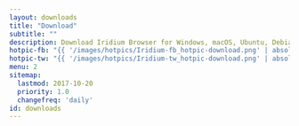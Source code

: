 ```yaml
---
layout: downloads
title: "Download"
subtitle: ""
description: Download Iridium Browser for Windows, macOS, Ubuntu, Debian, Mint, OpenSUSE, Fedora and Red Hat Enterprise Linux
hotpic-fb: "{{ '/images/hotpics/Iridium-fb_hotpic-download.png' | absolute_url }}"
hotpic-tw: "{{ '/images/hotpics/Iridium-tw_hotpic-download.png' | absolute_url }}"
menu: 2
sitemap:
  lastmod: 2017-10-20
  priority: 1.0
  changefreq: 'daily'
id: downloads
---
```


<script type="text/javascript">
var parser = new UAParser();
var result = parser.getResult();
var os_name = result.os.name;
if (os_name == "Windows") { window.location="{{ '/downloads/windows.html' | relative_url }}"; }
else if (os_name == "Mac OS") { window.location="{{ '/downloads/macos.html' | relative_url }}"; }
else if (os_name == "Ubuntu") { window.location="{{ '/downloads/linux.html' | relative_url }}"; }
else if (os_name == "Debian") { window.location="{{ '/downloads/linux.html' | relative_url }}"; }
else if (os_name == "Linux") { window.location="{{ '/downloads/linux.html' | relative_url }}"; }
else if (os_name == "SUSE") { window.location="{{ '/downloads/linux.html#suse' | relative_url }}"; }
else if (os_name == "CentOS") { window.location="{{ '/downloads/linux.html' | relative_url }}"; }
else if (os_name == "Fedora") { window.location="{{ '/downloads/linux.html#fedora' | relative_url }}"; }
else if (os_name == "DragonFly") { window.location="{{ '/downloads/linux.html' | relative_url }}"; }
else if (os_name == "Gentoo") { window.location="{{ '/downloads/linux.html' | relative_url }}"; }
else if (os_name == "Mint") { window.location="{{ '/downloads/linux.html' | relative_url }}"; }
else if (os_name == "RedHat") { window.location="{{ '/downloads/linux.html#redhat' | relative_url }}"; }
else if (os_name == "Slackware") { window.location="{{ '/downloads/linux.html' | relative_url }}"; }
else if (os_name == "VectorLinux") { window.location="{{ '/downloads/linux.html' | relative_url }}"; }
else { window.location="{{ '/downloads/sorry.html' | relative_url }}"; }
</script>

<script type="application/ld+json">
[
	{
		"@context": "http://schema.org/",
		"@type": "SoftwareApplication",
		"name": "{{ site.title }}",
		"url": "{{ site.url }}",
		"downloadUrl": "{{ '/downloads/' | absolute_url }}",
		"description": "{{ site.description }}",
		"applicationCategory": "Browser",
		"operatingSystem": "Windows, macOS, Ubuntu, Debian, openSUSE, Fedora, Red Hat Enterprise Linux",
		"aggregateRating": {
			"@type": "AggregateRating",
			"bestRating": "100",
			"ratingCount": "421",
			"ratingValue": "87"
		},
		"image": {
			"@type": "ImageObject",
			"height": "200",
			"width": "200",
			"contentUrl": "{{ site.hotpic | absolute_url }}",
			"url": "{{ absolute_url }}"
		},
		"offers": {
		"@type": "Offer",
		"priceCurrency": "EUR",
		"price": "0.00"		
		}
	},
	{
		"@context": "http://schema.org",
		"@type": "Product",
		"aggregateRating": {
			"@type": "AggregateRating",
			"bestRating": "100",
			"ratingCount": "421",
			"ratingValue": "87"
		},
		"name": "{{ site.title }}",
		"url": "{{ site.url | append: site.baseurl}}",
		"description": "{{ site.description }}",
		"image": {
			"@type": "ImageObject",
			"height": "200",
			"width": "200",
			"contentUrl": "{{ site.hotpic | absolute_url }}",
			"url": "{{ absolute_url }}"
		},
		"offers": {
			"@type": "Offer",
			"priceCurrency": "EUR",
			"price": "0.00"		
		}
	}
]
</script>
